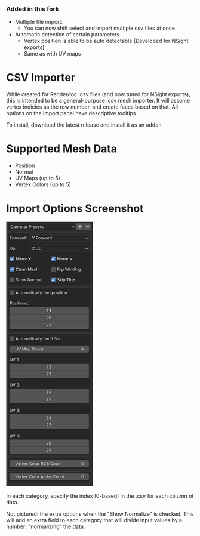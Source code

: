 ### Added in this fork
- Multiple file import:
    - You can now shift select and import multiple csv files at once
- Automatic detection of certain parameters
    - Vertex position is able to be auto detectable (Developed for NSight exports)
    - Same as with UV maps

# CSV Importer

While created for Renderdoc .csv files (and now tuned for NSight exports), this is intended to be a general-purpose .csv mesh importer. It will assume vertex indicies as the row number, and create faces based on that. All options on the import panel have descriptive tooltips.

To install, download the latest release and install it as an addon

# Supported Mesh Data

* Position
* Normal
* UV Maps (up to 5)
* Vertex Colors (up to 5)

# Import Options Screenshot

![Import Options](images/Preview.png)

In each category, specify the index (0-based) in the .csv for each column of data.

Not pictured: the extra options when the "Show Normalize" is checked. This will add an extra field to each category that will divide input values by a number; "normalizing" the data.